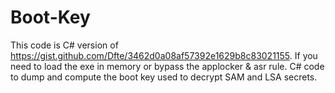 # Boot-Key
This code is C# version of https://gist.github.com/Dfte/3462d0a08af57392e1629b8c83021155.
If you need to load the exe in memory or bypass the applocker & asr rule.
C# code to dump and compute the boot key used to decrypt SAM and LSA secrets. 
